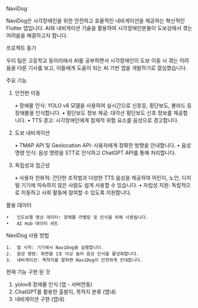 NaviDog

NaviDog은 시각장애인을 위한 안전하고 효율적인 내비게이션을 제공하는 혁신적인 Flutter 앱입니다.  AI와 내비게이션 기술을 활용하여 시각장애인분들이 도보상에서 겪는 어려움을 해결하고자 합니다.

프로젝트 동기

우리 팀은 고등학교 동아리에서 AI를 공부하면서 시각장애인이 도보 이동 시 겪는 어려움을 다룬 기사를 보고, 이들에게 도움이 되는 AI 기반 앱을 개발하기로 결심했습니다.

주요 기능

1. 안전한 이동

	•	장애물 인식: YOLO v8 모델을 사용하여 실시간으로 신호등, 횡단보도, 볼라드 등 장애물을 인식합니다.
	•	횡단보도 정보 제공: 대각선 횡단보도 신호 정보를 제공합니다.
	•	TTS 경고: 시각장애인에게 잠재적 위험 요소를 음성으로 경고합니다.

2. 도보 내비게이션

	•	TMAP API 및 Geolocation API: 사용자에게 정확한 방향을 안내합니다.
	•	음성 명령 인식: 음성 명령을 STT로 인식하고 ChatGPT API를 통해 처리합니다.

3. 독립성과 접근성

	•	사용자 친화적: 간단한 조작법과 다양한 TTS 음성을 제공하여 어린이, 노인, 디지털 기기에 익숙하지 않은 사람도 쉽게 사용할 수 있습니다.
	•	자립성 지원: 독립적으로 이동하고 사회 활동에 참여할 수 있도록 지원합니다.

활용 데이터

	•	인도보행 영상 데이터: 장애물 라벨링 및 인식을 위해 사용됩니다.
	•	AI Hub 데이터 세트

NaviDog 사용 방법

	1.	앱 시작: 기기에서 NaviDog을 실행합니다.
	2.	음성 명령: 화면을 1초 이상 눌러 음성 인식을 활성화합니다.
	3.	내비게이션: 목적지를 말하면 NaviDog이 안전하게 안내합니다.


현재 기능 구현 된 것

1. yolov8 장애물 인식 (앱 - 서버연동)
2. ChatGPT를 활용한 출발지, 목적지 분류 (앱내)
3. 네비게이션 구현 (앱내)
